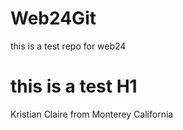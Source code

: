 # Web24Git
this is a test repo for web24 
# this is a test H1
Kristian Claire from Monterey California